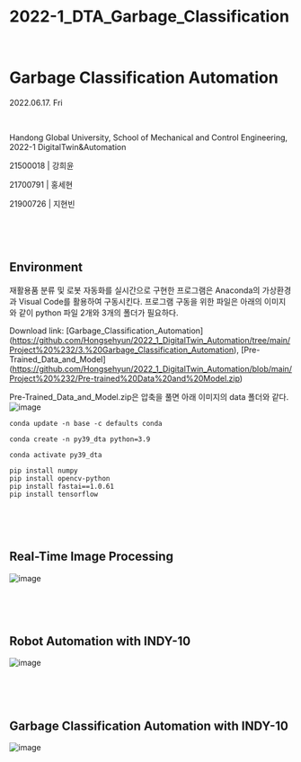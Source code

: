 # 2022-1_DTA_Garbage_Classification

​	

# Garbage Classification Automation

2022.06.17. Fri

​	

Handong Global University, School of Mechanical and Control Engineering, 2022-1 DigitalTwin&Automation

21500018 | 강희윤

21700791 | 홍세현

21900726 | 지현빈

​	

​	

## Environment

재활용품 분류 및 로봇 자동화를 실시간으로 구현한 프로그램은 Anaconda의 가상환경과 Visual Code를 활용하여 구동시킨다. 프로그램 구동을 위한 파일은 아래의 이미지와 같이 python 파일 2개와 3개의 폴더가 필요하다. 

Download link: [Garbage_Classification_Automation]
(https://github.com/Hongsehyun/2022_1_DigitalTwin_Automation/tree/main/Project%20%232/3.%20Garbage_Classification_Automation), [Pre-Trained_Data_and_Model]
(https://github.com/Hongsehyun/2022_1_DigitalTwin_Automation/blob/main/Project%20%232/Pre-trained%20Data%20and%20Model.zip)

Pre-Trained_Data_and_Model.zip은 압축을 풀면 아래 이미지의 data 폴더와 같다. 
![image](https://user-images.githubusercontent.com/91526930/174454647-1e83ab7d-b105-424c-9f76-90a0ba0de831.png)

<pre><code>conda update -n base -c defaults conda</code></pre>

<pre><code>conda create -n py39_dta python=3.9</code></pre>

<pre><code>conda activate py39_dta</code></pre>

<pre><code>pip install numpy
pip install opencv-python
pip install fastai==1.0.61
pip install tensorflow</code>
</pre>

​	

​

## Real-Time Image Processing
![image](https://user-images.githubusercontent.com/91526930/174454402-ae332e39-60d6-4117-a160-e315babf480b.png)


​	

​

## Robot Automation with INDY-10
![image](https://user-images.githubusercontent.com/91526930/174454410-a46534c9-2139-4589-a42e-f86aa69f241e.png)

​	

​

## Garbage Classification Automation with INDY-10
![image](https://user-images.githubusercontent.com/91526930/174454418-27e3e239-7e89-487f-8817-e7bc9a605eda.png)

​	

​	
